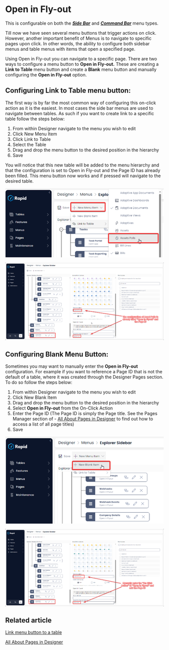 # Open in Fly-out

This is configurable on both the ***[Side Bar](</docs/Rapid/3-User Manual/glossary/glossary.md#sidebar>)*** and ***[Command Bar](</docs/Rapid/3-User Manual/glossary/glossary.md#command-bar>)*** menu types.

Till now we have seen several menu buttons that trigger actions on click. However, another important benefit of Menus is to navigate to specific pages upon click. In other words, the ability to configure both sidebar menus and table menus with items that open a specified page.

Using Open in Fly-out you can navigate to a specific page. There are two ways to configure a menu button to **Open in Fly-out.** These are creating a **Link to Table** menu button and create a **Blank** menu button and manually configuring the **Open in Fly-out** option.

## Configuring Link to Table menu button:

The first way is by far the most common way of configuring this on-click action as it is the easiest. In most cases the side bar menus are used to navigate between tables. As such if you want to create link to a specific table follow the steps below:

1. From within Designer navigate to the menu you wish to edit
2. Click New Menu Item
3. Click Link to Table
4. Select the Table
5. Drag and drop the menu button to the desired position in the hierarchy
6. Save

You will notice that this new table will be added to the menu hierarchy and that the configuration is set to Open in Fly-out and the Page ID has already been filled. This menu button now works and if pressed will navigate to the desired table.

![Create menu item linked to table](<Create menu linked to table.png>)

![Observe the menu item is configured for the table selected](<Observe menu item configured for table.png>)

## Configuring Blank Menu Button:

Sometimes you may want to manually enter the **Open in Fly-out** configuration. For example if you want to reference a Page ID that is not the default of a table, where it was created through the Designer Pages section. To do so follow the steps below:

1. From within Designer navigate to the menu you wish to edit
2. Click New Blank Item
3. Drag and drop the menu button to the desired position in the hierarchy
4. Select **Open in Fly-out** from the On-Click Action
5. Enter the Page ID (The Page ID is simply the Page title. See the Pages Manager section of - [All About Pages in Designer](/docs/Rapid/4-Keyper%20Manual/2-Designer/2-Pages/1-all-about-pages-in-designer.md) to find out how to access a list of all page titles)
6. Save

![Create new blank menu item](<Create blank menu item.png>)

![Configure the new menu to be linked to the table](<Configure menu to link to table.png>)

## **Related article**

[Link menu button to a table](/docs/Rapid/4-Keyper%20Manual/2-Designer/3-Menus/3-menu-button-configuration/how-to-link-a-menu-to-a-table/how-to-link-a-menu-to-a-table.md "How to link a menu item to a table?")

[All About Pages in Designer](/docs/Rapid/4-Keyper%20Manual/2-Designer/2-Pages/1-all-about-pages-in-designer.md)
